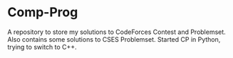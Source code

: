 # Comp-Prog
A repository to store my solutions to CodeForces Contest and Problemset. Also contains some solutions to CSES Problemset. Started CP in Python, trying to switch to C++. 
